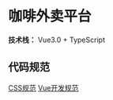 # 咖啡外卖平台

**技术栈：** Vue3.0 + TypeScript

## 代码规范

[CSS规范](./codeStandards/css.md)
[Vue开发规范](https://cn.vuejs.org/v2/style-guide/)

